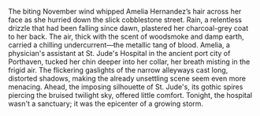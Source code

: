 The biting November wind whipped Amelia Hernandez’s hair across her face as she hurried down the slick cobblestone street.  Rain, a relentless drizzle that had been falling since dawn, plastered her charcoal-grey coat to her back.  The air, thick with the scent of woodsmoke and damp earth, carried a chilling undercurrent—the metallic tang of blood.  Amelia, a physician's assistant at St. Jude's Hospital in the ancient port city of  Porthaven, tucked her chin deeper into her collar, her breath misting in the frigid air.  The flickering gaslights of the narrow alleyways cast long, distorted shadows, making the already unsettling scene seem even more menacing.  Ahead, the imposing silhouette of St. Jude's, its gothic spires piercing the bruised twilight sky, offered little comfort.  Tonight, the hospital wasn't a sanctuary; it was the epicenter of a growing storm.
